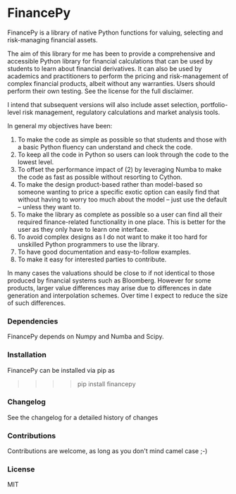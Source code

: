 # FinancePy
FinancePy is a library of native Python functions for valuing, selecting and risk-managing financial assets. 

The aim of this library for me has been to provide a comprehensive and accessible Python library for financial calculations that can be used by students to learn about financial derivatives. It can also be used by academics and practitioners to perform the pricing and risk-management of complex financial products, albeit without any warranties. Users should perform their own testing. See the license for the full disclaimer.

I intend that subsequent versions will also include asset selection, portfolio-level risk management, regulatory calculations and market analysis tools. 

In general my objectives have been:
1) To make the code as simple as possible so that students and those with a basic Python fluency can understand and check the code.
2) To keep all the code in Python so users can look through the code to the lowest level. 
3) To offset the performance impact of (2) by leveraging Numba to make the code as fast as possible without resorting to Cython.
4) To make the design product-based rather than model-based so someone wanting to price a specific exotic option can easily find that without having to worry too much about the model – just use the default – unless they want to. 
5) To make the library as complete as possible so a user can find all their required finance-related functionality in one place. This is better for the user as they only have to learn one interface.
6) To avoid complex designs as I do not want to make it too hard for unskilled Python programmers to use the library.
7) To have good documentation and easy-to-follow examples.
8) To make it easy for interested parties to contribute.

In many cases the valuations should be close to if not identical to those produced by financial systems such as Bloomberg. However for some products, larger value differences may arise due to differences in date generation and interpolation schemes. Over time I expect to reduce the size of such differences.

### Dependencies
FinancePy depends on Numpy and Numba and Scipy.

### Installation
FinancePy can be installed via pip as 
>>>> pip install financepy

### Changelog
See the changelog for a detailed history of changes 

### Contributions
Contributions are welcome, as long as you don't mind camel case ;-)

### License
MIT
